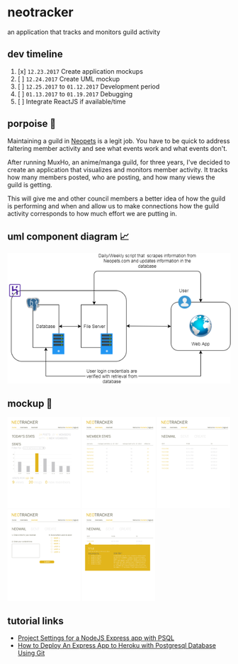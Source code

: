 # neotracker
an application that tracks and monitors guild activity

## dev timeline
1. [x] `12.23.2017` Create application mockups
2. [ ] `12.24.2017` Create UML mockup
3. [ ] `12.25.2017` to `01.12.2017` Development period
4. [ ] `01.13.2017` to `01.19.2017` Debugging
5. [ ] Integrate ReactJS if available/time

## porpoise 🐬 
Maintaining a guild in [Neopets](http://www.neopets.com) is a legit job. You have to be quick to address faltering member activity and see what events work and what events don't.

After running MuxHo, an anime/manga guild, for three years, I've decided to create an application that visualizes and monitors member activity. It tracks how many members posted, who are posting, and how many views the guild is getting.

This will give me and other council members a better idea of how the guild is performing and when and allow us to make connections how the guild activity corresponds to how much effort we are putting in.

## uml component diagram 📈
![diagram](public/img/mockup/diagram.png)

## mockup 🎨
<img src="public/img/mockup/homepage.png" width="165px"> <img src="public/img/mockup/memberspage.png" width="165px"> <img src="public/img/mockup/neomailpage.png" width="165px"> <img src="public/img/mockup/createneomailpage.png" width="165px"> <img src="public/img/mockup/neomailcontentpage.png" width="165px">

## tutorial links
- [Project Settings for a NodeJS Express app with PSQL](https://medium.com/@HalahSalih/project-settings-for-an-express-app-with-knex-16959517b53b)
- [How to Deploy An Express App to Heroku with Postgresql Database Using Git](https://medium.com/@HalahSalih/how-to-deploy-an-express-app-to-heroku-with-postgresql-database-using-git-266e100d59ff)
